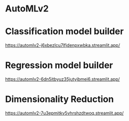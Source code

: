 # AutoMLv2

# Classification model builder
https://automlv2-j6xbezlcu7lfjdenpxwbka.streamlit.app/

# Regression model builder
https://automlv2-6dn5itbyuz35jutyjbmei6.streamlit.app/

# Dimensionality Reduction
https://automlv2-7u3epmitkv5vhrshzdtwoq.streamlit.app/
